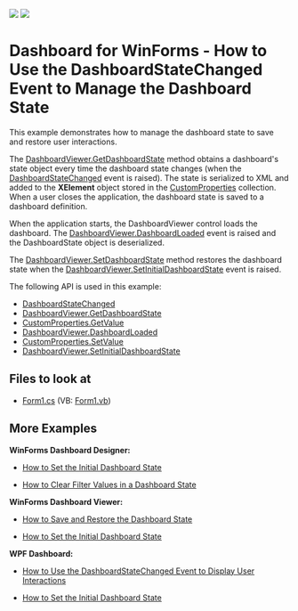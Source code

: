 <!-- default badges list -->
[![](https://img.shields.io/badge/Open_in_DevExpress_Support_Center-FF7200?style=flat-square&logo=DevExpress&logoColor=white)](https://supportcenter.devexpress.com/ticket/details/T901540)
[![](https://img.shields.io/badge/📖_How_to_use_DevExpress_Examples-e9f6fc?style=flat-square)](https://docs.devexpress.com/GeneralInformation/403183)
<!-- default badges end -->

# Dashboard for WinForms - How to Use the DashboardStateChanged Event to Manage the Dashboard State

This example demonstrates how to manage the dashboard state to save and restore user interactions.

The [DashboardViewer.GetDashboardState](https://docs.devexpress.com/Dashboard/DevExpress.DashboardWin.DashboardViewer.GetDashboardState) method obtains a dashboard's state object every time the dashboard state changes (when the [DashboardStateChanged](http://docs.devexpress.com/Dashboard/DevExpress.DashboardWin.DashboardViewer.DashboardStateChanged?v=20.1) event is raised). The state is serialized to XML and added to the **XElement** object stored in the [CustomProperties](https://docs.devexpress.com/Dashboard/DevExpress.DashboardCommon.CustomProperties) collection. When a user closes the application, the dashboard state is saved to a dashboard definition.

When the application starts, the DashboardViewer control loads the dashboard. The [DashboardViewer.DashboardLoaded](https://docs.devexpress.com/Dashboard/DevExpress.DashboardWin.DashboardViewer.DashboardLoaded) event is raised and the DashboardState object is deserialized.

The [DashboardViewer.SetDashboardState](https://docs.devexpress.com/Dashboard/DevExpress.DashboardWin.DashboardViewer.SetDashboardState) method restores the dashboard state when the [DashboardViewer.SetInitialDashboardState](https://docs.devexpress.com/Dashboard/DevExpress.DashboardWin.DashboardViewer.SetInitialDashboardState) event is raised.

The following API is used in this example:
* [DashboardStateChanged](http://docs.devexpress.com/Dashboard/DevExpress.DashboardWin.DashboardViewer.DashboardStateChanged?v=20.1)
* [DashboardViewer.GetDashboardState](https://docs.devexpress.com/Dashboard/DevExpress.DashboardWin.DashboardViewer.GetDashboardState)
* [CustomProperties.GetValue](https://docs.devexpress.com/Dashboard/DevExpress.DashboardCommon.CustomProperties.GetValue(System.String))
* [DashboardViewer.DashboardLoaded](https://docs.devexpress.com/Dashboard/DevExpress.DashboardWin.DashboardViewer.DashboardLoaded)
* [CustomProperties.SetValue](https://docs.devexpress.com/Dashboard/DevExpress.DashboardCommon.CustomProperties.SetValue(System.String-System.String))
* [DashboardViewer.SetInitialDashboardState](https://docs.devexpress.com/Dashboard/DevExpress.DashboardWin.DashboardViewer.SetInitialDashboardState)

<!-- default file list -->
## Files to look at

* [Form1.cs](./CS/WinForms-Dashboard-State-Changed-event/Form1.cs) (VB: [Form1.vb](./VB/WinForms-Dashboard-State-Changed-event/Form1.vb))
<!-- default file list end -->

## More Examples

**WinForms Dashboard Designer:**
- [How to Set the Initial Dashboard State](https://github.com/DevExpress-Examples/winforms-designer-save-and-apply-dashboard-state)

- [How to Clear Filter Values in a Dashboard State](https://github.com/DevExpress-Examples/How-to-Clear-Filter-Values-in-a-Dashboard-State-)

**WinForms Dashboard Viewer:**

- [How to Save and Restore the Dashboard State](https://github.com/DevExpress-Examples/winforms-dashboard-save-restore-dashboard-state)

- [How to Set the Initial Dashboard State](https://github.com/DevExpress-Examples/winforms-viewer-save-and-apply-dashboard-state)

**WPF Dashboard:**

- [How to Use the DashboardStateChanged Event to Display User Interactions](https://github.com/DevExpress-Examples/wpf-dashboard-viewer-DashboardStateChanged-event)

- [How to Set the Initial Dashboard State](https://github.com/DevExpress-Examples/wpf-dashboard-how-to-set-initial-dashboard-state)
